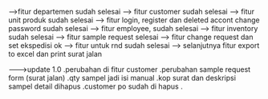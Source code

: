 -->fitur departemen sudah selesai
--> fitur customer sudah selesai
--> fitur unit produk sudah selesai
--> fitur login, register dan deleted accont change password sudah selesai
--> fitur employee, sudah selesai
--> fitur inventory sudah selesai
--> fitur sample request selesai
--> fitur change request dan set ekspedisi ok
--> fitur untuk rnd sudah selesai
--> selanjutnya fitur export to excel dan print surat jalan

--->update 1.0
.perubahan di fitur customer
.perubahan sample request form (surat jalan)
.qty sampel jadi isi manual
.kop surat dan deskripsi sampel detail dihapus
.customer po sudah di hapus
.
